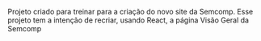 Projeto criado para treinar para a criação do novo site da Semcomp. Esse projeto tem a intenção de recriar, usando React, a página Visão Geral da Semcomp
